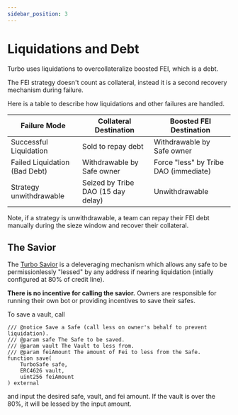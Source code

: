 ```yaml
---
sidebar_position: 3
---
```

# Liquidations and Debt
Turbo uses liquidations to overcollateralize boosted FEI, which is a debt.

The FEI strategy doesn't count as collateral, instead it is a second recovery mechanism during failure.

Here is a table to describe how liquidations and other failures are handled.

| Failure Mode                  | Collateral Destination | Boosted FEI Destination    |
| ----------------------------- | ---------------------- | --------------------------- |
| Successful Liquidation        | Sold to repay debt     | Withdrawable by Safe owner    |
| Failed Liquidation (Bad Debt) | Withdrawable by Safe owner | Force "less" by Tribe DAO (immediate) |
| Strategy unwithdrawable       | Seized by Tribe DAO (15 day delay) | Unwithdrawable |

Note, if a strategy is unwithdrawable, a team can repay their FEI debt manually during the sieze window and recover their collateral.

## The Savior
The [Turbo Savior](https://github.com/fei-protocol/tribe-turbo/blob/main/src/modules/TurboSavior.sol) is a deleveraging mechanism which allows any safe to be permissionlessly "lessed" by any address if nearing liquidation (intially configured at 80% of credit line).

**There is no incentive for calling the savior.** Owners are responsible for running their own bot or providing incentives to save their safes.

To save a vault, call 
```
/// @notice Save a Safe (call less on owner's behalf to prevent liquidation).
/// @param safe The Safe to be saved.
/// @param vault The Vault to less from.
/// @param feiAmount The amount of Fei to less from the Safe.
function save(
    TurboSafe safe,
    ERC4626 vault,
    uint256 feiAmount
) external
```

and input the desired safe, vault, and fei amount. If the vault is over the 80%, it will be lessed by the input amount.
